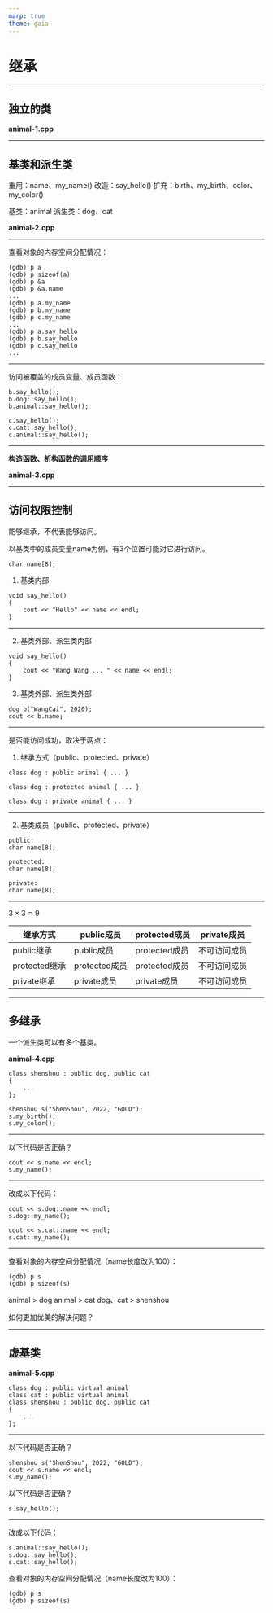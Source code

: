 ```yaml
---
marp: true
theme: gaia
---
```


<!-- _class: lead gaia -->

# 继承

---

<!-- _class: lead -->

## 独立的类

**animal-1.cpp**

---

## 基类和派生类

重用：name、my_name()
改造：say_hello()
扩充：birth、my_birth、color、my_color()

基类：animal
派生类：dog、cat

**animal-2.cpp**

---

查看对象的内存空间分配情况：

```
(gdb) p a
(gdb) p sizeof(a)
(gdb) p &a
(gdb) p &a.name
...
(gdb) p a.my_name
(gdb) p b.my_name
(gdb) p c.my_name
... 
(gdb) p a.say_hello
(gdb) p b.say_hello
(gdb) p c.say_hello
...
```

---

访问被覆盖的成员变量、成员函数：

```
b.say_hello();
b.dog::say_hello();
b.animal::say_hello();

c.say_hello();
c.cat::say_hello();
c.animal::say_hello();
```

---

<!-- _class: lead -->

**构造函数、析构函数的调用顺序**

**animal-3.cpp**

---

## 访问权限控制

能够继承，不代表能够访问。

以基类中的成员变量name为例，有3个位置可能对它进行访问。

```
char name[8];
```

1. 基类内部

```
void say_hello() 
{
    cout << "Hello" << name << endl;  
}
```

---

2. 基类外部、派生类内部

```
void say_hello() 
{
	cout << "Wang Wang ... " << name << endl;  
}
```

3. 基类外部、派生类外部

```
dog b("WangCai", 2020);
cout << b.name;
```

---

是否能访问成功，取决于两点：


1. 继承方式（public、protected、private）

```
class dog : public animal { ... }
```
```
class dog : protected animal { ... }
```
```
class dog : private animal { ... }
```

---

2. 基类成员（public、protected、private）

```
public:
char name[8];
```

```
protected:
char name[8];
```

```
private:
char name[8];
```

---

<!-- _class: lead -->

$3 \times 3=9$

| 继承方式 | public成员 | protected成员 | private成员 |
|  ----  | ----  | ----  | ----  |
| public继承 | public成员 |protected成员|不可访问成员|
| protected继承 | protected成员 |protected成员|不可访问成员|
| private继承 | private成员 |private成员|不可访问成员|

---

## 多继承

一个派生类可以有多个基类。

**animal-4.cpp**

```
class shenshou : public dog, public cat
{
    ...
};
```

```
shenshou s("ShenShou", 2022, "GOLD");
s.my_birth();
s.my_color();
```

---

以下代码是否正确？

```
cout << s.name << endl;
s.my_name();
```

---

改成以下代码：

```
cout << s.dog::name << endl;
s.dog::my_name();

cout << s.cat::name << endl;
s.cat::my_name();
```

---

查看对象的内存空间分配情况（name长度改为100）：

```
(gdb) p s
(gdb) p sizeof(s)
```

animal > dog
animal > cat
dog、cat > shenshou

如何更加优美的解决问题？

---

## 虚基类

**animal-5.cpp**

```
class dog : public virtual animal
class cat : public virtual animal
class shenshou : public dog, public cat
{
    ...       
};
```

---

以下代码是否正确？

```
shenshou s("ShenShou", 2022, "GOLD");
cout << s.name << endl;
s.my_name();
```

以下代码是否正确？

```
s.say_hello();
```

---

改成以下代码：

```
s.animal::say_hello();
s.dog::say_hello();
s.cat::say_hello();
```

查看对象的内存空间分配情况（name长度改为100）：

```
(gdb) p s
(gdb) p sizeof(s)
```
